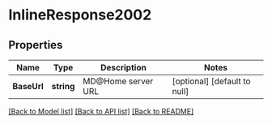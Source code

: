 # InlineResponse2002

## Properties
Name | Type | Description | Notes
------------ | ------------- | ------------- | -------------
**BaseUrl** | **string** | MD@Home server URL | [optional] [default to null]

[[Back to Model list]](../README.md#documentation-for-models) [[Back to API list]](../README.md#documentation-for-api-endpoints) [[Back to README]](../README.md)

